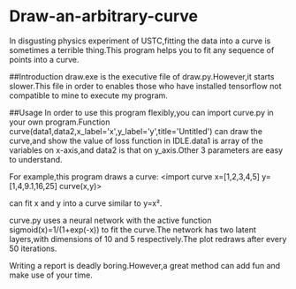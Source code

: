 # Draw-an-arbitrary-curve
In disgusting physics experiment of USTC,fitting the data into a curve is sometimes a terrible thing.This program helps you to fit any sequence of points into a curve.

##Introduction
draw.exe is the executive file of draw.py.However,it starts slower.This file in order to enables those who have installed tensorflow not compatible to mine to execute my program.

##Usage
In order to use this program flexibly,you can import curve.py in your own program.Function curve(data1,data2,x_label='x',y_label='y',title='Untitled') can draw the curve,and show the value of loss function in IDLE.data1 is array of the variables on x-axis,and data2 is that on y_axis.Other 3 parameters are easy to understand.

For example,this program draws a curve:
<import curve
x=[1,2,3,4,5]
y=[1,4,9.1,16,25]
curve(x,y)>

can fit x and y into a curve similar to y=x².

curve.py uses a neural network with the active function sigmoid(x)=1/(1+exp(-x)) to fit the curve.The network has two latent layers,with dimensions of 10 and 5 respectively.The plot redraws after every 50 iterations.

Writing a report is deadly boring.However,a great method can add fun and make use of your time.

